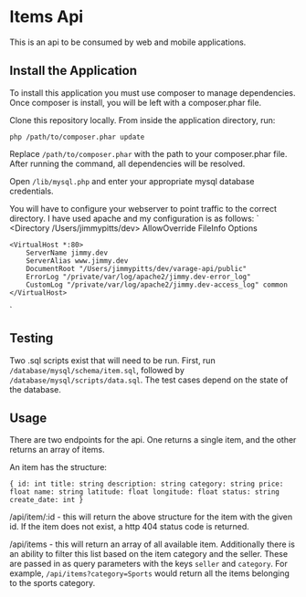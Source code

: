 # Items Api

This is an api to be consumed by web and mobile applications.

## Install the Application

To install this application you must use composer to manage dependencies.  Once composer is install, you will be left with a composer.phar file.

Clone this repository locally.  From inside the application directory, run:

    php /path/to/composer.phar update

Replace `/path/to/composer.phar` with the path to your composer.phar file.  After running the command, all dependencies will be resolved.

Open `/lib/mysql.php` and enter your appropriate mysql database credentials.

You will have to configure your webserver to point traffic to the correct directory.  I have used apache and my configuration is as follows:
`
	<Directory /Users/jimmypitts/dev>
	    AllowOverride FileInfo Options
	</Directory>

	<VirtualHost *:80>
	    ServerName jimmy.dev
	    ServerAlias www.jimmy.dev
	    DocumentRoot "/Users/jimmypitts/dev/varage-api/public"
	    ErrorLog "/private/var/log/apache2/jimmy.dev-error_log"
	    CustomLog "/private/var/log/apache2/jimmy.dev-access_log" common
	</VirtualHost>
`

## Testing

Two .sql scripts exist that will need to be run.  First, run `/database/mysql/schema/item.sql`, followed by `/database/mysql/scripts/data.sql`.  The test cases depend on the state of the database.

## Usage ##

There are two endpoints for the api.  One returns a single item, and the other returns an array of items.

An item has the structure:

`{
	id: int
	title: string
	description: string
	category: string
	price: float
	name: string
	latitude: float
	longitude: float
	status: string
	create_date: int
}`

/api/item/:id - this will return the above structure for the item with the given id.  If the item does not exist, a http 404 status code is returned.

/api/items - this will return an array of all available item.  Additionally there is an ability to filter this list based on the item category and the seller.  These are passed in as query parameters with the keys `seller` and `category`.  For example, `/api/items?category=Sports` would return all the items belonging to the sports category.


